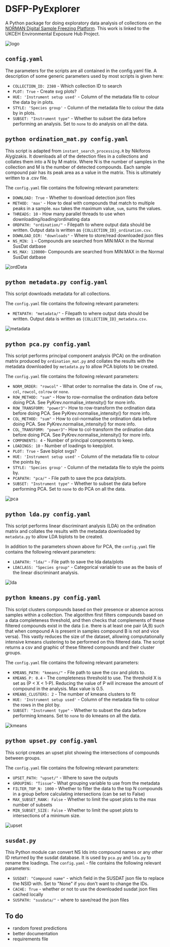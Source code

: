 # DSFP-PyExplorer
A Python package for doing exploratory data analysis of collections on the [NORMAN Digital Sample Freezing Platform](https://dsfp.norman-data.eu/). This work is linked to the UKCEH Environmental Exposure Hub Project. 

![logo](dsfp-pylogo.png)

## ``config.yaml``

The parameters for the scripts are all contained in the config.yaml file. A description of some generic parameters used by most scripts is given here:
* ```COLLECTION_ID: 2380``` - Which collection ID to search
* ```PLOT: True``` - Create svg plots?
* ```HUE: 'Instrument setup used'``` - Column of the metadata file to colour the data by in plots. 
* ```STYLE: 'Species group'``` - Column of the metadata file to colour the data by in plots. 
* ```SUBSET: "Instrument type"``` - Whether to subset the data before performing an analysis. Set to ```none``` to do analysis on all the data. 

## ```python ordination_mat.py config.yaml```

This script is adapted from ```instant_search_processing.R``` by Nikiforos Alygizakis. It downloads all of the detection files in a collections and collates them into a N by M matrix. Where N is the number of samples in the collection and M is the number of detected compounds. Each sample compound pair has its peak area as a value in the matrix. This is ultimately written to a .csv file. 

The ```config.yaml``` file contains the following relevant parameters: 
* ```DOWNLOAD: True``` - Whether to download detection json files
* ```METHOD: 'max'``` - How to deal with compounds that match to multiple peaks in a sample. ```max``` takes the maximum value, ```sum```, sums the values. 
* ```THREADS: 10``` - How many parallel threads to use when downloading/loading/ordinating data
* ```ORDPATH: "ordination/"``` - Filepath to where output data should be written. Output data is written as ```{COLLECTION_ID}_ordination.csv```. 
* ```DOWNLOAD_DIR: "downloads"``` - Where to store/read downloaded json files
* ```NS_MIN: 1``` - Compounds are searched from MIN:MAX in the Normal SusDat datbase
* ```NS_MAX: 120000```- Compounds are searched from MIN:MAX in the Normal SusDat datbase

![ordData](notebooks/ordData.png)

## ```python metadata.py config.yaml```

This script downloads metadata for all collections. 

The ```config.yaml``` file contains the following relevant parameters: 
* ```METAPATH: "metadata/"``` - Filepath to where output data should be written. Output data is written as ```{COLLECTION_ID}_metadata.csv```. 

![metadata](notebooks/metaData.png)

## ```python pca.py config.yaml``` 

This script performs principal component analysis (PCA) on the ordination matrix produced by ```ordination_mat.py``` and collates the results with the metadata downloaded by ```metadata.py``` to allow PCA biplots to be created. 

The ```config.yaml``` file contains the following relevant parameters: 
* ```NORM_ORDER: "rowcol"``` - What order to normalise the data in. One of ```row```, ```col```, ```rowcol```, ```colrow``` or ```none```.
* ```ROW_METHOD: "sum"``` - How to row-normalise the ordination data before doing PCA. See PyKrev.normalise_intensity() for more info. 
* ```ROW_TRANSFORM: "power3"```- How to row-transform the ordination data before doing PCA. See PyKrev.normalise_intensity() for more info.
* ```COL_METHOD: "sum"``` - How to col-normalise the ordination data before doing PCA. See PyKrev.normalise_intensity() for more info. 
* ```COL_TRANSFORM: "power3"```- How to col-transform the ordination data before doing PCA. See PyKrev.normalise_intensity() for more info.
* ```COMPONENTS: 4``` - Number of principal components to keep.
* ```LOADINGS: 10``` - Number of loadings to keep/plot. 
* ```PLOT: True``` - Save biplot svgs?
* ```HUE: 'Instrument setup used'``` - Column of the metadata file to colour the points by. 
* ```STYLE: 'Species group'``` - Column of the metadata file to style the points by. 
* ```PCAPATH: "pca/"``` - File path to save the pca data/plots. 
* ```SUBSET: "Instrument type"``` - Whether to subset the data before performing PCA. Set to ```none``` to do PCA on all the data. 

![pca](pca/333/PC1_PC2.svg)

## ```python lda.py config.yaml``` 

This script performs linear discriminant analysis (LDA) on the ordination matrix and collates the results with the metadata downloaded by ```metadata.py``` to allow LDA biplots to be created. 

In addition to the parameters shown above for PCA, the ```config.yaml``` file contains the following relevant parameters: 
* ```LDAPATH: "lda/"``` - File path to save the lda data/plots
* ```LDACLASS: "Species group"``` - Categorical variable to use as the basis of the linear discriminant analysis. 

![lda](lda/333/LD1_LD2.svg)

## ```python kmeans.py config.yaml```

This script clusters compounds based on their presence or absence across samples within a collection. The algorithm first filters compounds based on a data completeness threshold, and then checks that complements of these filtered compounds exist in the data (i.e. there is at least one pair (A,B) such that when compound A is present in samples compound B is not and vice versa). This vastly reduces the size of the dataset, allowing computationally intensive kmeans clustering to be performed on this filtered data. The script returns a csv and graphic of these filtered compounds and their cluster groups. 

The ```config.yaml``` file contains the following relevant parameters: 
* ```KMEANS_PATH: "kmeans/"``` - File path to save the csv and plots to.
* ```KMEANS_P: 0.4``` - The completeness threshold to use. The threshold X is set as (P < X < 1-P). Reducing the value of P will increase the amount of compound in the analysis. Max value is 0.5. 
* ```KMEANS_CLUSTERS: 2``` - The number of kmeans clusters to fit
* ```HUE: 'Instrument setup used'``` - Column of the metadata file to colour the rows in the plot by. 
* ```SUBSET: "Instrument type"``` - Whether to subset the data before performing kmeans. Set to ```none``` to do kmeans on all the data. 

![kmeans](kmeans/333/kmeans_clusters.svg)

## ```python upset.py config.yaml``` 

This script creates an upset plot showing the intersections of compounds between groups.

The ```config.yaml``` file contains the following relevant parameters: 
* ```UPSET_PATH: "upset/"``` - Where to save the outputs
* ```GROUPING: "Tissue"```- What grouping variable to use from the metadata
* ```FILTER_TOP_N: 1000``` - Whether to filter the data to the top N compounds in a group before calculating intersections (can be set to False) 
* ```MAX_SUBSET_RANK: False``` - Whether to limit the upset plots to the max number of subsets
* ```MIN_SUBSET_SIZE: False``` - Whether to limit the upset plots to intersections of a minimum size.

![upset](upset/333/upset_plot.svg)

## ```susdat.py```

This Python module can convert NS Ids into compound names or any other ID returned by the susdat database. It is used by ```pca.py``` and ```lda.py``` to rename the loadings.
The ```config.yaml``` - file contains the following relevant parameters: 
* ```SUSDAT: "Compound name"``` - which field in the SUSDAT json file to replace the NSID with. Set to "None" if you don't want to change the IDs. 
* ```CACHE: True``` - whether or not to use the downloaded susdat json files cached locally
* ```SUSPATH: "susdata/"``` - where to save/read the json files


## To do
* random forest predictions
* better documentation
* requirements file
